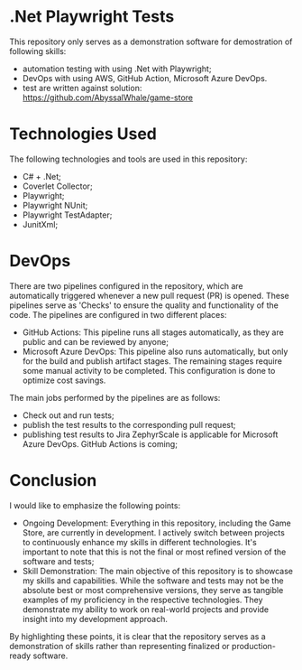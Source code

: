 # .Net Playwright Tests
This repository only serves as a demonstration software for demostration of following skills:
- automation testing with using .Net with Playwright;
- DevOps with using AWS, GitHub Action, Microsoft Azure DevOps. 
- test are written against solution: https://github.com/AbyssalWhale/game-store

# Technologies Used
The following technologies and tools are used in this repository:
- C# + .Net;
- Coverlet Collector;
- Playwright;
- Playwright NUnit;
- Playwright TestAdapter;
- JunitXml;

# DevOps

There are two pipelines configured in the repository, which are automatically triggered whenever a new pull request (PR) is opened. These pipelines serve as 'Checks' to ensure the quality and functionality of the code. The pipelines are configured in two different places:
- GitHub Actions: This pipeline runs all stages automatically, as they are public and can be reviewed by anyone;
- Microsoft Azure DevOps: This pipeline also runs automatically, but only for the build and publish artifact stages. The remaining stages require some manual activity to be completed. This configuration is done to optimize cost savings.

The main jobs performed by the pipelines are as follows:
- Check out and run tests;
- publish the test results to the corresponding pull request;
- publishing test results to Jira ZephyrScale is applicable for Microsoft Azure DevOps. GitHub Actions is coming;  

# Conclusion

I would like to emphasize the following points:
- Ongoing Development: Everything in this repository, including the Game Store, are currently in development. I actively switch between projects to continuously enhance my skills in different technologies. It's important to note that this is not the final or most refined version of the software and tests;
- Skill Demonstration: The main objective of this repository is to showcase my skills and capabilities. While the software and tests may not be the absolute best or most comprehensive versions, they serve as tangible examples of my proficiency in the respective technologies. They demonstrate my ability to work on real-world projects and provide insight into my development approach.

By highlighting these points, it is clear that the repository serves as a demonstration of skills rather than representing finalized or production-ready software.
